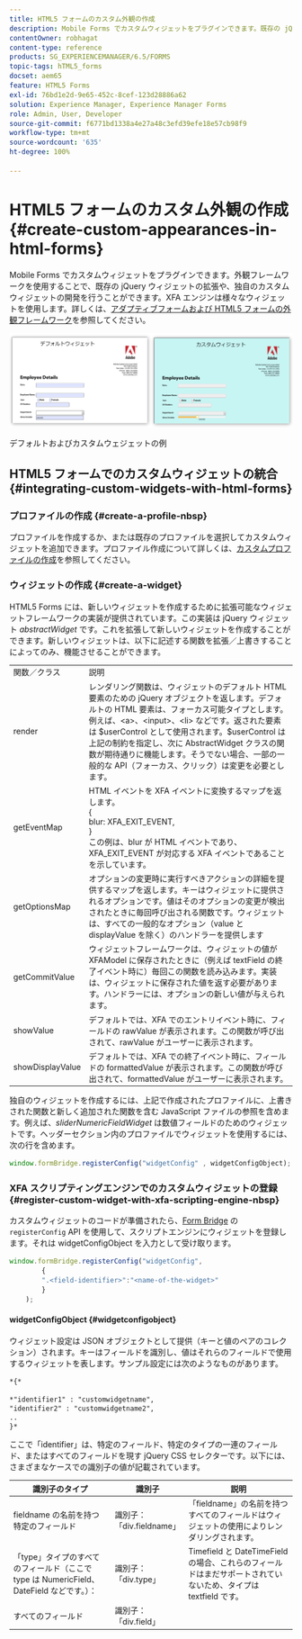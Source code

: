 ```yaml
---
title: HTML5 フォームのカスタム外観の作成
description: Mobile Forms でカスタムウィジェットをプラグインできます。既存の jQuery ウィジェットを拡張するか、独自のカスタムウィジェットを開発できます。
contentOwner: robhagat
content-type: reference
products: SG_EXPERIENCEMANAGER/6.5/FORMS
topic-tags: hTML5_forms
docset: aem65
feature: HTML5 Forms
exl-id: 76bd1e2d-9e65-452c-8cef-123d28886a62
solution: Experience Manager, Experience Manager Forms
role: Admin, User, Developer
source-git-commit: f6771bd1338a4e27a48c3efd39efe18e57cb98f9
workflow-type: tm+mt
source-wordcount: '635'
ht-degree: 100%

---
```


# HTML5 フォームのカスタム外観の作成{#create-custom-appearances-in-html-forms}

Mobile Forms でカスタムウィジェットをプラグインできます。外観フレームワークを使用することで、既存の jQuery ウィジェットの拡張や、独自のカスタムウィジェットの開発を行うことができます。XFA エンジンは様々なウィジェットを使用します。詳しくは、[アダプティブフォームおよび HTML5 フォームの外観フレームワーク](/help/forms/using/introduction-widgets.md)を参照してください。

![デフォルトおよびカスタムウェジェットの例](assets/custom-widgets.jpg)

デフォルトおよびカスタムウェジェットの例

## HTML5 フォームでのカスタムウィジェットの統合 {#integrating-custom-widgets-with-html-forms}

### プロファイルの作成 {#create-a-profile-nbsp}

プロファイルを作成するか、または既存のプロファイルを選択してカスタムウィジェットを追加できます。プロファイル作成について詳しくは、[カスタムプロファイルの作成](/help/forms/using/custom-profile.md)を参照してください。

### ウィジェットの作成 {#create-a-widget}

HTML5 Forms には、新しいウィジェットを作成するために拡張可能なウィジェットフレームワークの実装が提供されています。この実装は jQuery ウィジェット *abstractWidget* です。これを拡張して新しいウィジェットを作成することができます。新しいウィジェットは、以下に記述する関数を拡張／上書きすることによってのみ、機能させることができます。

<table>
 <tbody>
  <tr>
   <td>関数／クラス</td>
   <td>説明</td>
  </tr>
  <tr>
   <td>render</td>
   <td>レンダリング関数は、ウィジェットのデフォルト HTML 要素のための jQuery オブジェクトを返します。デフォルトの HTML 要素は、フォーカス可能タイプとします。例えば、&lt;a&gt;、&lt;input&gt;、&lt;li&gt; などです。返された要素は $userControl として使用されます。$userControl は上記の制約を指定し、次に AbstractWidget クラスの関数が期待通りに機能します。そうでない場合、一部の一般的な API（フォーカス、クリック）は変更を必要とします。 </td>
  </tr>
  <tr>
   <td>getEventMap</td>
   <td>HTML イベントを XFA イベントに変換するマップを返します。<br /> {<br /> blur: XFA_EXIT_EVENT,<br /> }<br /> この例は、blur が HTML イベントであり、XFA_EXIT_EVENT が対応する XFA イベントであることを示しています。 </td>
  </tr>
  <tr>
   <td>getOptionsMap</td>
   <td>オプションの変更時に実行すべきアクションの詳細を提供するマップを返します。キーはウィジェットに提供されるオプションです。値はそのオプションの変更が検出されたときに毎回呼び出される関数です。ウィジェットは、すべての一般的なオプション（value と displayValue を除く）のハンドラーを提供します</td>
  </tr>
  <tr>
   <td>getCommitValue</td>
   <td>ウィジェットフレームワークは、ウィジェットの値が XFAModel に保存されたときに（例えば textField の終了イベント時に）毎回この関数を読み込みます。実装は、ウィジェットに保存された値を返す必要があります。ハンドラーには、オプションの新しい値が与えられます。</td>
  </tr>
  <tr>
   <td>showValue</td>
   <td>デフォルトでは、XFA でのエントリイベント時に、フィールドの rawValue が表示されます。この関数が呼び出されて、rawValue がユーザーに表示されます。 </td>
  </tr>
  <tr>
   <td>showDisplayValue</td>
   <td>デフォルトでは、XFA での終了イベント時に、フィールドの formattedValue が表示されます。この関数が呼び出されて、formattedValue がユーザーに表示されます。 </td>
  </tr>
 </tbody>
</table>

独自のウィジェットを作成するには、上記で作成されたプロファイルに、上書きされた関数と新しく追加された関数を含む JavaScript ファイルの参照を含めます。例えば、*sliderNumericFieldWidget* は数値フィールドのためのウィジェットです。ヘッダーセクション内のプロファイルでウィジェットを使用するには、次の行を含めます。

```javascript
window.formBridge.registerConfig("widgetConfig" , widgetConfigObject);
```

### XFA スクリプティングエンジンでのカスタムウィジェットの登録 {#register-custom-widget-with-xfa-scripting-engine-nbsp}

カスタムウィジェットのコードが準備されたら、[Form Bridge](/help/forms/using/form-bridge-apis.md) の `registerConfig` API を使用して、スクリプトエンジンにウィジェットを登録します。それは widgetConfigObject を入力として受け取ります。

```javascript
window.formBridge.registerConfig("widgetConfig",
        {
        ".<field-identifier>":"<name-of-the-widget>"
        }
    );
```

#### widgetConfigObject {#widgetconfigobject}

ウィジェット設定は JSON オブジェクトとして提供（キーと値のペアのコレクション）されます。キーはフィールドを識別し、値はそれらのフィールドで使用するウィジェットを表します。サンプル設定には次のようなものがあります。

```
*{*

*"identifier1" : "customwidgetname",
"identifier2" : "customwidgetname2",
..
}*
```

ここで「identifier」は、特定のフィールド、特定のタイプの一連のフィールド、またはすべてのフィールドを現す jQuery CSS セレクターです。以下には、さまざまなケースでの識別子の値が記載されています。

| 識別子のタイプ | 識別子 | 説明 |
|---|---|---|
| fieldname の名前を持つ特定のフィールド | 識別子：「div.fieldname」 | 「fieldname」の名前を持つすべてのフィールドはウィジェットの使用によりレンダリングされます。 |
| 「type」タイプのすべてのフィールド（ここで type は NumericField、DateField などです。）： | 識別子：「div.type」 | Timefield と DateTimeField の場合、これらのフィールドはまだサポートされていないため、タイプは textfield です。 |
| すべてのフィールド | 識別子：「div.field」 |  |
